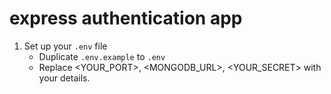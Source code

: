 # express authentication app

1. Set up your `.env` file
   - Duplicate `.env.example` to `.env`
   - Replace <YOUR_PORT>, <MONGODB_URL>, <YOUR_SECRET> with your details.
